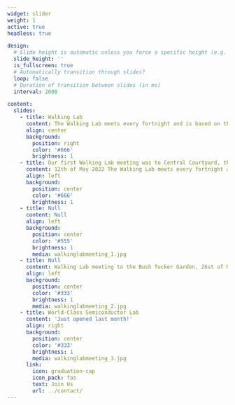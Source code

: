 ```yaml
---
widget: slider
weight: 1
active: true
headless: true

design:
  # Slide height is automatic unless you force a specific height (e.g. '400px')
  slide_height: ''
  is_fullscreen: true
  # Automatically transition through slides?
  loop: false
  # Duration of transition between slides (in ms)
  interval: 2000

content:
  slides:
    - title: Walking Lab
      content: The Walking Lab meets every fortnight and is based on the idea that walking encourages thinking. Many philosophers, such as Socrates and Aristotle, walked with their students. In fact, Aristotle was known to walk in his lectures, as he believed that walking facilitates thinking. Instead of meeting in a conventional conference room, the Walking Lab meeting is entirely media-free and takes place in a new campus location every time, including both indoor and outdoor venues. The lab walks together from our department building to a specific location on campus, where the meeting is held either standing or sitting. Not only does the meeting allow lab members to discover the unexpected variety of campus features such as lawns, amphitheatres, botanical gardens, and roof top terrasses, but it also provides an opportunity to brainstorm, network, and have a desk-free hour in the day.
      align: center
      background:
        position: right
        color: '#666'
        brightness: 1
    - title: Our first Walking Lab meeting was to Central Courtyard, the 'heart' of Wallumattagal Campus 
      content: 12th of May 2022 The Walking Lab meets every fortnight and is based on the idea that walking encourages thinking. Many philosophers, such as Socrates and Aristotle, walked with their students. In fact, Aristotle was known to walk in his lectures, as he believed that walking facilitates thinking. Instead of meeting in a conventional conference room, the Walking Lab meeting is entirely media-free and takes place in a new campus location every time, including both indoor and outdoor venues. The lab walks together from our depart
      align: left
      background:
        position: center
        color: '#666'
        brightness: 1
    - title: Null
      content: Null
      align: left
      background:
        position: center
        color: '#555'
        brightness: 1
        media: walkinglabmeeting_1.jpg
    - title: Null
      content: Walking Lab meeting to the Bush Tucker Garden, 26st of May 2022
      align: left
      background:
        position: center
        color: '#333'
        brightness: 1
        media: walkinglabmeeting_2.jpg
    - title: World-Class Semiconductor Lab
      content: 'Just opened last month!'
      align: right
      background:
        position: center
        color: '#333'
        brightness: 1
        media: walkinglabmeeting_3.jpg
      link:
        icon: graduation-cap
        icon_pack: fas
        text: Join Us
        url: ../contact/
---
```

